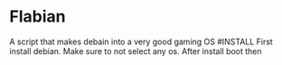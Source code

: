 # Flabian
A script that makes debain into a very good gaming OS
#INSTALL
First install debian. Make sure to not select any os.
After install boot then 
